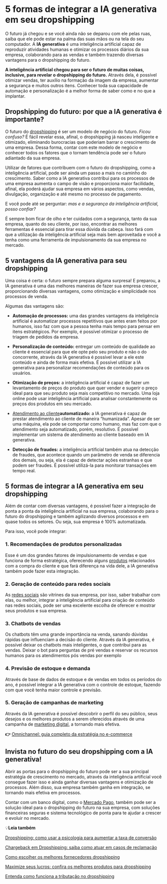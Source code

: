 # 5 formas de integrar a IA generativa em seu dropshipping

O futuro já chegou e se você ainda não se deparou com ele pelas ruas, saiba que ele pode estar na palma das suas mãos ou na tela do seu computador. A **IA generativa** é uma inteligência artificial capaz de reproduzir atividades humanas e otimizar os processos diários da sua empresa, colaborando para as vendas e também trazendo diversas vantagens para o dropshipping do futuro.

**A inteligência artificial chegou para ser o futuro de muitas coisas, inclusive, para revelar o dropshipping do futuro.** Através dela, é possível otimizar vendas, ter auxílio na formação da imagem da empresa, aumentar a segurança e muitos outros itens. Conhecer toda sua capacidade de automação e personalização é a melhor forma de saber como e no que a implantar.

## **Dropshipping do futuro: por que a IA generativa é importante?**

O futuro do [dropshipping](https://meubolso.mercadopago.com.br/dropshipping-explore-possibilidades-de-vender-mais-sem-estoque) é ser um modelo de negócio do futuro. *Ficou confuso?* É fácil revelar essa, afinal, o dropshipping já nasceu inteligente e otimizado, eliminando burocracias que poderiam barrar o crescimento de uma empresa. Dessa forma, contar com este modelo de negócio e conhecer todos os fatores que o tornam tendência pode ser o futuro adiantado da sua empresa.

Utilizar de fatores que contribuem com o futuro do dropshipping, como a inteligência artificial, pode ser ainda um passo a mais no caminho do crescimento. Saber como a IA generativa contribui para os processos de uma empresa aumenta o campo de visão e proporciona maior facilidade, afinal, ela poderá ajudar sua empresa em vários aspectos, como vendas, divulgação, organização e até mesmo no processo de pagamento.

E você pode até se perguntar: *mas e a segurança da inteligência artificial, posso confiar?*

É sempre bom ficar de olho e ter cuidados com a segurança, tanto da sua empresa, quanto do seu cliente, por isso, encontrar as melhores ferramentas é essencial para tirar essa dúvida da cabeça. Isso fará com que a utilização da inteligência artificial seja mais bem aproveitada e você a tenha como uma ferramenta de impulsionamento da sua empresa no mercado.

## **5 vantagens da IA generativa para seu dropshipping**

Uma coisa é certa: o futuro sempre prepara alguma surpresa! E preparou, a IA generativa é uma das melhores maneiras de fazer sua empresa crescer, proporcionando diversas vantagens, como otimização e simplicidade nos processos de venda.

Algumas das vantagens são:

- **Automação de processos:** uma das grandes vantagens da inteligência artificial é automatizar processos repetitivos que antes eram feitos por humanos, isso faz com que a pessoa tenha mais tempo para pensar em itens estratégicos. Por exemplo, é possível otimizar o processo de triagem de pedidos da empresa.

- **Personalização de conteúdo:** entregar um conteúdo de qualidade ao cliente é essencial para que ele opte pelo seu produto e não o do concorrente, através da IA generativa é possível levar a ele este conteúdo e ainda de forma mais efetiva. É possível utilizar a IA generativa para personalizar recomendações de conteúdo para os usuários. 

- **Otimização de preços:** a inteligência artificial é capaz de fazer um levantamento de preços do produto que quer vender e sugerir o preço ideal para que seu produto seja mais competitivo no mercado. Uma loja online pode usar inteligência artificial para analisar constantemente os preços dos produtos em seu mercado.

- [Atendimento ao cliente](https://meubolso.mercadopago.com.br/atendimento-ao-cliente-como-um-bom-atendimento-faz-diferenca-no-dropshipping)**automatizado:** a IA generativa é capaz de prestar atendimento ao cliente de maneira “humanizada”. Apesar de ser uma máquina, ela pode se comportar como humano, mas faz com que o atendimento seja automatizado, porém, resolutivo. É possível implementar um sistema de atendimento ao cliente baseado em IA generativa.

- **Detecção de fraudes:** a inteligência artificial também atua na detecção de fraudes, que acontece quando um parâmetro de venda se diferencia dos demais, ou seja, ela é capaz de detectar ações estranhas e que podem ser fraudes. É possível utilizá-la para monitorar transações em tempo real.

## 

## **5 formas de integrar a IA generativa em seu dropshipping**

Além de contar com diversas vantagens, é possível fazer a integração de ponta a ponta da inteligência artificial na sua empresa, colaborando para o futuro do dropshipping e também agilizando diversos processos e em quase todos os setores. Ou seja, sua empresa é 100% automatizada.

Para isso, você pode integrar:

### **1. Recomendações de produtos personalizadas**

Esse é um dos grandes fatores de impulsionamento de vendas e que funciona de forma estratégica, oferecendo alguns [produtos](https://meubolso.mercadopago.com.br/escolher-produtos-para-dropshipping) relacionados com a compra do cliente e que fará diferença na vida dele, a IA generativa também pode fazer esta integração.

### **2. Geração de conteúdo para redes sociais**

As [redes sociais](https://meubolso.mercadopago.com.br/redes-sociais-vender-na-internet-dropshipping) são vitrines da sua empresa, por isso, saber trabalhar com elas, ou melhor, integrar a inteligência artificial para criação de conteúdo nas redes sociais, pode ser uma excelente escolha de oferecer e mostrar seus produtos e sua empresa.

### **3. Chatbots de vendas**

Os chatbots têm uma grande importância na venda, sanando dúvidas rápidas que influenciam a decisão do cliente. Através da IA generativa, é possível deixar os chatbots mais inteligentes, o que contribui para as vendas. Deixar o bot para perguntas de pré vendas e reservar os recursos humanos para os atendimentos pós vendas por exemplo

### **4. Previsão de estoque e demanda**

Através de base de dados de estoque e de vendas em todos os períodos do ano, é possível integrar a IA generativa com o controle de estoque, fazendo com que você tenha maior controle e previsão.

### **5. Geração de campanhas de marketing**

Através da IA generativa é possível descobrir o perfil do seu público, seus desejos e os melhores produtos a serem oferecidos através de uma campanha de [marketing digital](https://meubolso.mercadopago.com.br/marketing-digital-para-empresas-de-dropshipping), a tornando mais efetiva.

**👉** [Omnichannel: guia completo da estratégia no e-commerce](https://meubolso.mercadopago.com.br/guia-do-omnichannel-para-ecommerce)

## **Invista no futuro do seu dropshipping com a IA generativa!**

Abrir as portas para o dropshipping do futuro pode ser a sua principal estratégia de crescimento no mercado, através da inteligência artificial você consegue fazer isso e ainda ganhar diversas vantagens e otimização de processos. Além disso, sua empresa também ganha em integração, se tornando mais efetiva em processos.

Contar com um banco digital, como o [Mercado Pago](https://meubolso.mercadopago.com.br/venda-melhor-boas-praticas-em-dropshipping-com-mercado-pago), também pode ser a solução ideal para o dropshipping do futuro na sua empresa, com soluções financeiras seguras e sistema tecnológico de ponta para te ajudar a crescer e evoluir no mercado.

💡**Leia também**

[Dropshipping: como usar a psicologia para aumentar a taxa de conversão](https://meubolso.mercadopago.com.br/aumentar-taxa-de-conversao-dropshipping-com-psicologia)

[Chargeback em Dropshipping: saiba como atuar em casos de reclamação](https://meubolso.mercadopago.com.br/dropshipping-saiba-como-atuar-em-casos-de-reclamacoes-e-chargebacks)

[Como escolher os melhores fornecedores dropshipping](https://meubolso.mercadopago.com.br/como-escolher-fornecedores-dropshipping)

[Maximize seus lucros: confira os melhores produtos para dropshipping](https://meubolso.mercadopago.com.br/escolher-produtos-para-dropshipping)

[Entenda como funciona a tributação no dropshipping](https://meubolso.mercadopago.com.br/como-funciona-a-tributacao-no-dropshipping)